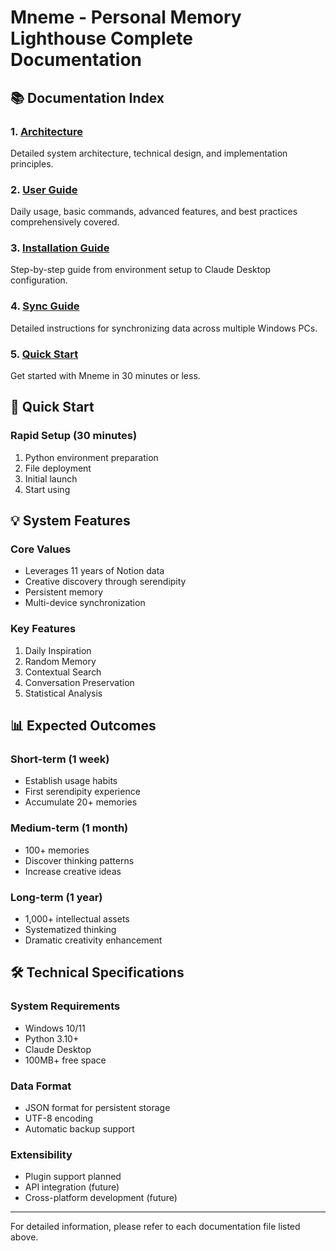 # Mneme - Personal Memory Lighthouse Complete Documentation

## 📚 Documentation Index

### 1. [Architecture](ARCHITECTURE.md)
Detailed system architecture, technical design, and implementation principles.

### 2. [User Guide](USER_GUIDE.md)
Daily usage, basic commands, advanced features, and best practices comprehensively covered.

### 3. [Installation Guide](INSTALLATION.md)
Step-by-step guide from environment setup to Claude Desktop configuration.

### 4. [Sync Guide](SYNC_GUIDE.md)
Detailed instructions for synchronizing data across multiple Windows PCs.

### 5. [Quick Start](QUICK_START.md)
Get started with Mneme in 30 minutes or less.

## 🚀 Quick Start

### Rapid Setup (30 minutes)
1. Python environment preparation
2. File deployment
3. Initial launch
4. Start using

## 💡 System Features

### Core Values
- Leverages 11 years of Notion data
- Creative discovery through serendipity
- Persistent memory
- Multi-device synchronization

### Key Features
1. Daily Inspiration
2. Random Memory
3. Contextual Search
4. Conversation Preservation
5. Statistical Analysis

## 📊 Expected Outcomes

### Short-term (1 week)
- Establish usage habits
- First serendipity experience
- Accumulate 20+ memories

### Medium-term (1 month)
- 100+ memories
- Discover thinking patterns
- Increase creative ideas

### Long-term (1 year)
- 1,000+ intellectual assets
- Systematized thinking
- Dramatic creativity enhancement

## 🛠️ Technical Specifications

### System Requirements
- Windows 10/11
- Python 3.10+
- Claude Desktop
- 100MB+ free space

### Data Format
- JSON format for persistent storage
- UTF-8 encoding
- Automatic backup support

### Extensibility
- Plugin support planned
- API integration (future)
- Cross-platform development (future)

---

For detailed information, please refer to each documentation file listed above.
